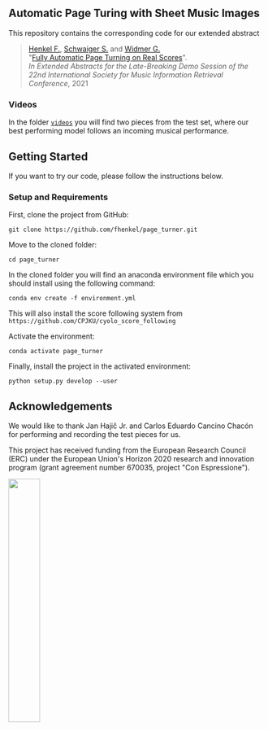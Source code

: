 ## Automatic Page Turing with Sheet Music Images

This repository contains the corresponding code for our extended abstract

>[Henkel F.](https://www.jku.at/en/institute-of-computational-perception/about-us/people/florian-henkel/),
>[Schwaiger S.](https://github.com/SchwaigerStephanie)  and 
>[Widmer G.](https://www.jku.at/en/institute-of-computational-perception/about-us/people/gerhard-widmer/) <br>
"[Fully Automatic Page Turning on Real Scores]()".<br>
*In Extended Abstracts for the Late-Breaking Demo Session of the 22nd International Society for Music Information Retrieval Conference*, 2021

### Videos
In the folder [`videos`](https://github.com/fhenkel/page_turner/tree/master/videos) 
you will find two pieces from the test set, where our best performing model follows an incoming musical performance.

## Getting Started
If you want to try our code, please follow the instructions below.

### Setup and Requirements

First, clone the project from GitHub:

`git clone https://github.com/fhenkel/page_turner.git`

Move to the cloned folder:

`cd page_turner`

In the cloned folder you will find an anaconda environment file which you should install using the following command:

`conda env create -f environment.yml`

This will also install the score following system from `https://github.com/CPJKU/cyolo_score_following`

Activate the environment:

`conda activate page_turner`

Finally, install the project in the activated environment:

`python setup.py develop --user`

 ## Acknowledgements

We would like to thank Jan Hajič Jr. and 
Carlos Eduardo Cancino Chacón for performing and recording the test pieces for us.

This project has received funding from the European Research Council (ERC) 
under the European Union's Horizon 2020 research and innovation program
(grant agreement number 670035, project "Con Espressione"). 

<img src="https://erc.europa.eu/sites/default/files/LOGO_ERC-FLAG_EU_.jpg" width="35%" height="35%">